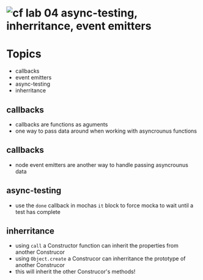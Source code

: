![cf](https://i.imgur.com/7v5ASc8.png) lab 04 async-testing, inherritance, event emitters
====

# Topics
* callbacks
* event emitters
* async-testing
* inherritance

## callbacks 
* callbacks are functions as aguments
* one way to pass data around when working with asyncrounus functions

## callbacks 
* node event emitters are another way to handle passing asyncrounus data

## async-testing
* use the `done` callback in mochas `it` block to force mocka to wait until a test has complete

## inherritance
* using `call` a Constructor function can inherit the properties from another Construcor
* using `Object.create` a Construcor can inherritance the prototype of another Construcor
 * this will inherit the other Construcor's methods! 
